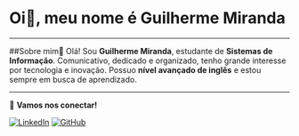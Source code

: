 # Oi🤙, meu nome é Guilherme Miranda
***
##Sobre mim🥇
Olá! Sou **Guilherme Miranda**, estudante de **Sistemas de Informação**. Comunicativo, dedicado e organizado, tenho grande interesse por tecnologia e inovação. Possuo **nível avançado de inglês** e estou sempre em busca de aprendizado.
***
📩 **Vamos nos conectar!** 

[![LinkedIn](https://img.shields.io/badge/LinkedIn-0077B5?style=for-the-badge&logo=linkedin&logoColor=white)](www.linkedin.com/in/guilherme-miranda-4358aa340)
[![GitHub](https://img.shields.io/badge/GitHub-100000?style=for-the-badge&logo=github&logoColor=white)]( (https://github.com/xguimiranda))
##
